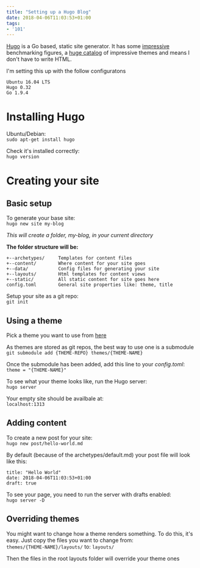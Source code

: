 ```yaml
---
title: "Setting up a Hugo Blog"
date: 2018-04-06T11:03:53+01:00
tags:
- '101'
---
```


[Hugo](https://gohugo.io/) is a Go based, static site generator. It has some [impressive](https://www.youtube.com/watch?v=CdiDYZ51a2o) benchmarking figures, a [huge catalog](https://themes.gohugo.io/) of impressive themes and means I don't have to write HTML.

<!--more-->

I'm setting this up with the follow configuratons

``` text
Ubuntu 16.04 LTS
Hugo 0.32
Go 1.9.4
```

Installing Hugo
===============
Ubuntu/Debian:  
`sudo apt-get install hugo`

Check it's installed correctly:  
`hugo version`

Creating your site
==================
Basic setup
-----------
To generate your base site:  
`hugo new site my-blog`

_This will create a folder, my-blog, in your current directory_

**The folder structure will be:**
```file
+--archetypes/     Templates for content files  
+--content/        Where content for your site goes  
+--data/           Config files for generating your site  
+--layouts/        Html templates for content views  
+--static/         All static content for site goes here  
config.toml        General site properties like: theme, title  
```
Setup your site as a git repo:  
`git init`

Using a theme
-------------
Pick a theme you want to use from [here](https://themes.gohugo.io/)

As themes are stored as git repos, the best way to use one is a submodule  
`git submodule add {THEME-REPO} themes/{THEME-NAME}`

Once the submodule has been added, add this line to your _config.toml_:  
`theme = "{THEME-NAME}"`

To see what your theme looks like, run the Hugo server:  
`hugo server`

Your empty site should be availbale at:  
`localhost:1313`

Adding content
--------------
To create a new post for your site:  
`hugo new post/hello-world.md`

By default (because of the archetypes/default.md) your post file will look like this:

```text
title: "Hello World"  
date: 2018-04-06T11:03:53+01:00  
draft: true  
```

To see your page, you need to run the server with drafts enabled:  
`hugo server -D`


Overriding themes
-----------------
You might want to change how a theme renders something. To do this, it's easy. Just copy the files you want to change from:  
`themes/{THEME-NAME}/layouts/` to: `layouts/`

Then the files in the root layouts folder will override your theme ones






